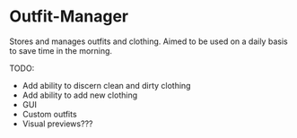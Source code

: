 # Outfit-Manager
Stores and manages outfits and clothing. Aimed to be used on a daily basis to save time in the morning. 

TODO:
- Add ability to discern clean and dirty clothing
- Add ability to add new clothing
- GUI 
- Custom outfits
- Visual previews???
